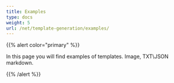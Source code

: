 ```yaml
---
title: Examples
type: docs
weight: 5
url: /net/template-generation/examples/
---
```


{{% alert color="primary" %}} 

In this page you will find examples of templates. Image, TXT\JSON markdown.

{{% /alert %}}